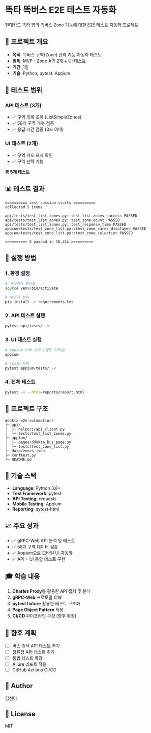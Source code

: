 # 똑타 똑버스 E2E 테스트 자동화

현대카드 똑타 앱의 똑버스 Zone 기능에 대한 E2E 테스트 자동화 프로젝트

## 🎯 프로젝트 개요

- **목적**: 똑버스 구역(Zone) 관리 기능 자동화 테스트
- **범위**: MVP - Zone API 2개 + UI 테스트
- **기간**: 1일
- **기술**: Python, pytest, Appium

## 🧪 테스트 범위

### API 테스트 (3개)

- ✅ 구역 목록 조회 (ListSimpleZones)
- ✅ 58개 구역 개수 검증
- ✅ 응답 시간 검증 (3초 이내)

### UI 테스트 (2개)

- ✅ 구역 카드 표시 확인
- ✅ 구역 선택 기능

**총 5개 테스트**

## 📊 테스트 결과

```
========== test session starts ==========
collected 5 items

api/tests/test_list_zones.py::test_list_zones_success PASSED
api/tests/test_list_zones.py::test_zone_count PASSED
api/tests/test_list_zones.py::test_response_time PASSED
appium/tests/test_zone_list.py::test_zone_cards_displayed PASSED
appium/tests/test_zone_list.py::test_zone_selection PASSED

========== 5 passed in 15.32s ==========
```

## 🚀 실행 방법

### 1. 환경 설정

```bash
# 가상환경 활성화
source venv/bin/activate

# 패키지 설치
pip install -r requirements.txt
```

### 2. API 테스트 실행

```bash
pytest api/tests/ -v
```

### 3. UI 테스트 실행

```bash
# Appium 서버 시작 (별도 터미널)
appium

# 테스트 실행
pytest appium/tests/ -v
```

### 4. 전체 테스트

```bash
pytest -v --html=reports/report.html
```

## 📂 프로젝트 구조

```
ddokta-e2e-automation/
├─ api/
│  ├─ helpers/api_client.py
│  └─ tests/test_list_zones.py
├─ appium/
│  ├─ pages/ddokta_bus_page.py
│  └─ tests/test_zone_list.py
├─ data/zones.json
├─ conftest.py
└─ README.md
```

## 🔧 기술 스택

- **Language**: Python 3.8+
- **Test Framework**: pytest
- **API Testing**: requests
- **Mobile Testing**: Appium
- **Reporting**: pytest-html

## 📈 주요 성과

- ✅ gRPC-Web API 분석 및 테스트
- ✅ 58개 구역 데이터 검증
- ✅ Appium으로 모바일 UI 자동화
- ✅ API + UI 통합 테스트 구현

## 🎓 학습 내용

1. **Charles Proxy**를 활용한 API 캡처 및 분석
2. **gRPC-Web** 프로토콜 이해
3. **pytest fixture** 활용한 테스트 구조화
4. **Page Object Pattern** 적용
5. **CI/CD** 파이프라인 구성 (향후 확장)

## 📌 향후 계획

- [ ] 버스 검색 API 테스트 추가
- [ ] 정류장 API 테스트 추가
- [ ] 통합 테스트 확장
- [ ] Allure 리포트 적용
- [ ] GitHub Actions CI/CD

## 👤 Author

김선아

## 📄 License

MIT
